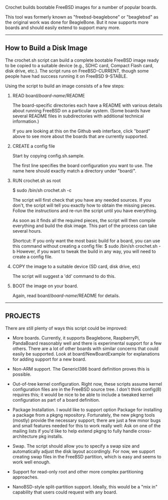 Crochet builds bootable FreeBSD images for a number of popular boards.

This tool was formerly known as "freebsd-beaglebone" or
"beaglebsd" as the original work was done for BeagleBone.
But it now supports more boards and should easily extend
to support many more.

***********************************************************

How to Build a Disk Image
-------------------------

The crochet.sh script can build a complete bootable
FreeBSD image ready to be copied to a suitable device
(e.g., SDHC card, Compact Flash card, disk drive, etc.).
The script runs on FreeBSD-CURRENT, though some people
have had success running it on FreeBSD 9-STABLE.

Using the script to build an image consists of a few steps:

1. READ board/*board-name*/README

   The board-specific directories each have a README
   with various details about running FreeBSD on a particular
   system.  (Some boards have several README files in
   subdirectories with additional technical information.)

   If you are looking at this on the Github web
   interface, click "board" above to see more about
   the boards that are currently supported.

2. CREATE a config file

   Start by copying config.sh.sample.

   The first line specifies the board configuration you
   want to use.  The name here should exactly match a
   directory under "board/".

3. RUN crochet.sh as root

   $ sudo /bin/sh crochet.sh -c <config file>

   The script will first check that you have any needed sources.
   If you don't, the script will tell you exactly how to obtain the
   missing pieces.  Follow the instructions and re-run the script
   until you have everything.

   As soon as it finds all the required pieces, the script will then
   compile everything and build the disk image.  This part of the
   process can take several hours.

   Shortcut:  If you only want the most basic build for a board,
   you can use this command without creating a config file:
    $ sudo /bin/sh crochet.sh -b <boardname>
   However, if you want to tweak the build in any way, you will
   need to create a config file.

4. COPY the image to a suitable device (SD card, disk drive, etc)

   The script will suggest a 'dd' command to do this.

5. BOOT the image on your board.

   Again, read board/*board-name*/README for details.

***********************************************************

PROJECTS
------------

There are still plenty of ways this script could
be improved:

* More boards.  Currently, it supports Beaglebone, RaspberryPi,
  PandaBoard reasonably well and there is experimental support
  for a few others.  There are a lot of other boards with
  similar concerns that could easily be supported.  Look at
  board/NewBoardExample for explanations for adding support
  for a new board.

* Non-ARM support.  The GenericI386 board definition
  proves this is possible.

* Out-of-tree kernel configuration.  Right now, these scripts assume
  kernel configuration files are in the FreeBSD source tree.  I don't
  think config(8) requires this; it would be nice to be able to
  include a tweaked kernel configuration as part of a board
  definition.

* Package Installation.  I would like to support
     option Package <name>
  for installing a package from a pkgng repository.  Fortunately, the
  new pkgng tools (mostly) provide the necessary support; there are
  just a few minor bugs and small features needed for this to work
  really well: Ask on one of the mailing lists if you'd like to help
  extend pkgng to fully handle cross-architecture pkg installs.

* Swap.  The script should allow you to specify a swap size and
  automatically adjust the disk layout accordingly.  For now, we
  support creating swap files in the FreeBSD partition, which is easy
  and seems to work well enough.

* Support for read-only root and other more complex partitioning
  approaches.

* NanoBSD-style split-partition support.  Ideally, this would be a
  "mix in" capability that users could request with any board.
